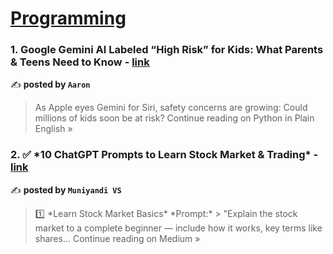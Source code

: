 
<h1><a href=https://medium.com/tag/programming/recommended target="_blank" rel="noopener noreferrer">Programming</a></h1>
<h3>1. Google Gemini AI Labeled “High Risk” for Kids: What Parents & Teens Need to Know - <a href="https://python.plainenglish.io/google-gemini-ai-labeled-high-risk-for-kids-what-parents-teens-need-to-know-fec4ed287288?source=rss------programming-5" target="_blank" rel="noopener noreferrer">link</a></h3>

✍️ **posted by `Aaron`**

<blockquote>As Apple eyes Gemini for Siri, safety concerns are growing: Could millions of kids soon be at risk?
Continue reading on Python in Plain English »</blockquote>

<h3>2. ✅ *10 ChatGPT Prompts to Learn Stock Market & Trading*  - <a href="https://muniyandis.medium.com/10-chatgpt-prompts-to-learn-stock-market-trading-4c7d37cf3a9b?source=rss------programming-5" target="_blank" rel="noopener noreferrer">link</a></h3>

✍️ **posted by `Muniyandi VS`**

<blockquote>1️⃣ *Learn Stock Market Basics* *Prompt:* > "Explain the stock market to a complete beginner — include how it works, key terms like shares…
Continue reading on Medium »</blockquote>

